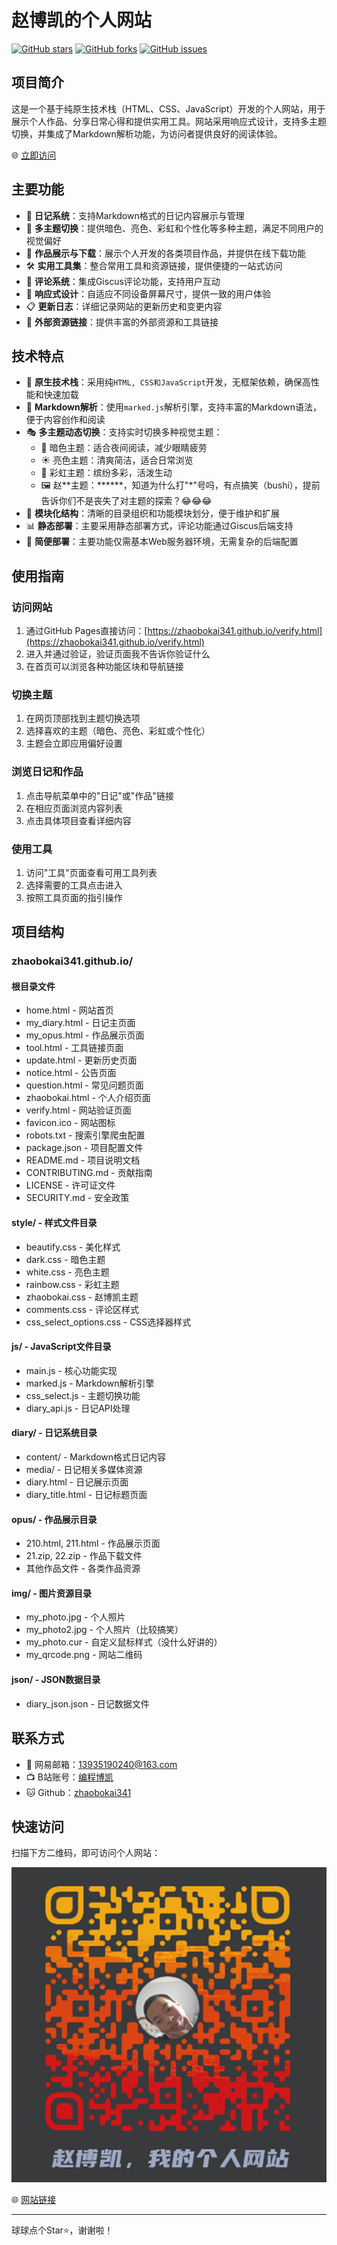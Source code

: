 # 赵博凯的个人网站

[![GitHub stars](https://img.shields.io/github/stars/zhaobokai341/zhaobokai341.github.io)](https://github.com/zhaobokai341/zhaobokai341.github.io/stargazers)
[![GitHub forks](https://img.shields.io/github/forks/zhaobokai341/zhaobokai341.github.io)](https://github.com/zhaobokai341/zhaobokai341.github.io/network)
[![GitHub issues](https://img.shields.io/github/issues/zhaobokai341/zhaobokai341.github.io)](https://github.com/zhaobokai341/zhaobokai341.github.io/issues)

## 项目简介

这是一个基于纯原生技术栈（HTML、CSS、JavaScript）开发的个人网站，用于展示个人作品、分享日常心得和提供实用工具。网站采用响应式设计，支持多主题切换，并集成了Markdown解析功能，为访问者提供良好的阅读体验。

🌐 [立即访问](https://zhaobokai341.github.io/verify.html)

## 主要功能

- 📝 **日记系统**：支持Markdown格式的日记内容展示与管理
- 🎨 **多主题切换**：提供暗色、亮色、彩虹和个性化等多种主题，满足不同用户的视觉偏好
- 🎯 **作品展示与下载**：展示个人开发的各类项目作品，并提供在线下载功能
- 🛠️ **实用工具集**：整合常用工具和资源链接，提供便捷的一站式访问
- 💬 **评论系统**：集成Giscus评论功能，支持用户互动
- 📱 **响应式设计**：自适应不同设备屏幕尺寸，提供一致的用户体验
- 📋 **更新日志**：详细记录网站的更新历史和变更内容
- 🔗 **外部资源链接**：提供丰富的外部资源和工具链接

## 技术特点

- 🔧 **原生技术栈**：采用纯`HTML, CSS和JavaScript`开发，无框架依赖，确保高性能和快速加载
- 📖 **Markdown解析**：使用`marked.js`解析引擎，支持丰富的Markdown语法，便于内容创作和阅读
- 🎭 **多主题动态切换**：支持实时切换多种视觉主题：
  - 🌙 暗色主题：适合夜间阅读，减少眼睛疲劳
  - ☀️ 亮色主题：清爽简洁，适合日常浏览
  - 🌈 彩虹主题：缤纷多彩，活泼生动
  - 🖼️ 赵\*\*主题：\*\*\*\*\*\*，知道为什么打"*"号吗，有点搞笑（bushi），提前告诉你们不是丧失了对主题的探索？😂😂😂
- 📂 **模块化结构**：清晰的目录组织和功能模块划分，便于维护和扩展
- 📊 **静态部署**：主要采用静态部署方式，评论功能通过Giscus后端支持
- 🚀 **简便部署**：主要功能仅需基本Web服务器环境，无需复杂的后端配置

## 使用指南

### 访问网站

1. 通过GitHub Pages直接访问：[https://zhaobokai341.github.io/verify.html](https://zhaobokai341.github.io/verify.html)
2. 进入并通过验证，验证页面我不告诉你验证什么
3. 在首页可以浏览各种功能区块和导航链接

### 切换主题

1. 在网页顶部找到主题切换选项
2. 选择喜欢的主题（暗色、亮色、彩虹或个性化）
3. 主题会立即应用偏好设置

### 浏览日记和作品

1. 点击导航菜单中的"日记"或"作品"链接
2. 在相应页面浏览内容列表
3. 点击具体项目查看详细内容

### 使用工具

1. 访问"工具"页面查看可用工具列表
2. 选择需要的工具点击进入
3. 按照工具页面的指引操作

## 项目结构

### zhaobokai341.github.io/
#### 根目录文件
- home.html - 网站首页
- my_diary.html - 日记主页面
- my_opus.html - 作品展示页面
- tool.html - 工具链接页面
- update.html - 更新历史页面
- notice.html - 公告页面
- question.html - 常见问题页面
- zhaobokai.html - 个人介绍页面
- verify.html - 网站验证页面
- favicon.ico - 网站图标
- robots.txt - 搜索引擎爬虫配置
- package.json - 项目配置文件
- README.md - 项目说明文档
- CONTRIBUTING.md - 贡献指南
- LICENSE - 许可证文件
- SECURITY.md - 安全政策

#### style/ - 样式文件目录
- beautify.css - 美化样式
- dark.css - 暗色主题
- white.css - 亮色主题
- rainbow.css - 彩虹主题
- zhaobokai.css - 赵博凯主题
- comments.css - 评论区样式
- css_select_options.css - CSS选择器样式

#### js/ - JavaScript文件目录
- main.js - 核心功能实现
- marked.js - Markdown解析引擎
- css_select.js - 主题切换功能
- diary_api.js - 日记API处理

#### diary/ - 日记系统目录
- content/ - Markdown格式日记内容
- media/ - 日记相关多媒体资源
- diary.html - 日记展示页面
- diary_title.html - 日记标题页面

#### opus/ - 作品展示目录
- 210.html, 211.html - 作品展示页面
- 21.zip, 22.zip - 作品下载文件
- 其他作品文件 - 各类作品资源

#### img/ - 图片资源目录
- my_photo.jpg - 个人照片
- my_photo2.jpg - 个人照片（比较搞笑）
- my_photo.cur - 自定义鼠标样式（没什么好讲的）
- my_qrcode.png - 网站二维码

#### json/ - JSON数据目录
- diary_json.json - 日记数据文件

## 联系方式

- 📧 网易邮箱：13935190240@163.com
- 📺 B站账号：[编程博凯](https://space.bilibili.com/1458747461)
- 🐱 Github：[zhaobokai341](https://github.com/zhaobokai341)

## 快速访问

扫描下方二维码，即可访问个人网站：

![个人网站二维码](img/my_qrcode.png)

🌐 [网站链接](https://zhaobokai341.github.io/verify.html)

---
球球点个Star⭐，谢谢啦！